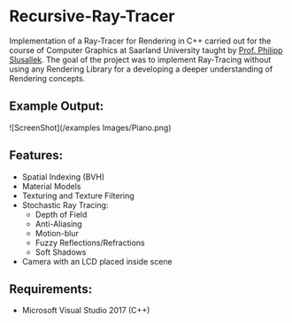 # Recursive-Ray-Tracer
Implementation of a Ray-Tracer for Rendering in C++ carried out for the course of Computer Graphics at Saarland University taught by [Prof. Philipp Slusallek](https://graphics.cg.uni-saarland.de/people/slusallek.html).
The goal of the project was to implement Ray-Tracing without using any Rendering Library for a developing a deeper understanding of
Rendering concepts.
## Example Output:
![ScreenShot](/examples Images/Piano.png)
## Features:
- Spatial Indexing (BVH)
- Material Models
- Texturing and Texture Filtering
- Stochastic Ray Tracing:
  - Depth of Field
  - Anti-Aliasing
  - Motion-blur
  - Fuzzy Reflections/Refractions
  - Soft Shadows
- Camera with an LCD placed inside scene
  
## Requirements:
- Microsoft Visual Studio 2017 (C++)
